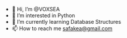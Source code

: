 - 👋 Hi, I’m @VOXSEA
- 👀 I’m interested in Python
- 🌱 I’m currently learning Database Structures
- 📫 How to reach me safakea@gmail.com

<!---
VOXSEA/VOXSEA is a ✨ special ✨ repository because its `README.md` (this file) appears on your GitHub profile.
You can click the Preview link to take a look at your changes.
--->
